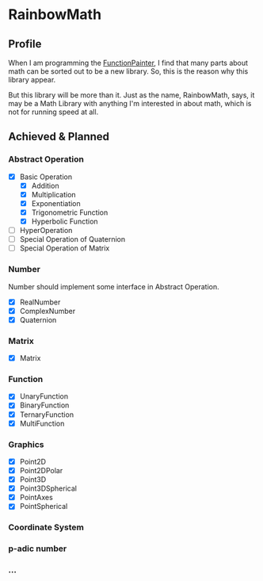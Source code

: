 # RainbowMath
## Profile
When I am programming the [FunctionPainter](https://github.com/RainbowYang/FunctionPainter), I find that many parts about math can be sorted out to be a new library. So, this is the reason why this library appear.

But this library will be more than it. Just as the name, RainbowMath, says, it may be a Math Library with anything I'm interested in about math, which is not for running speed at all.

## Achieved & Planned
### Abstract Operation
- [x] Basic Operation
    - [x] Addition
    - [x] Multiplication
    - [x] Exponentiation
    - [x] Trigonometric Function
    - [x] Hyperbolic Function
- [ ] HyperOperation
- [ ] Special Operation of Quaternion
- [ ] Special Operation of Matrix
 
### Number
Number should implement some interface in Abstract Operation.
- [x] RealNumber
- [x] ComplexNumber
- [x] Quaternion

### Matrix
- [x] Matrix

### Function
- [x] UnaryFunction
- [x] BinaryFunction
- [x] TernaryFunction
- [x] MultiFunction

### Graphics
- [x] Point2D
- [x] Point2DPolar
- [x] Point3D
- [x] Point3DSpherical
- [x] PointAxes
- [x] PointSpherical

### Coordinate System
### p-adic number
### ...
